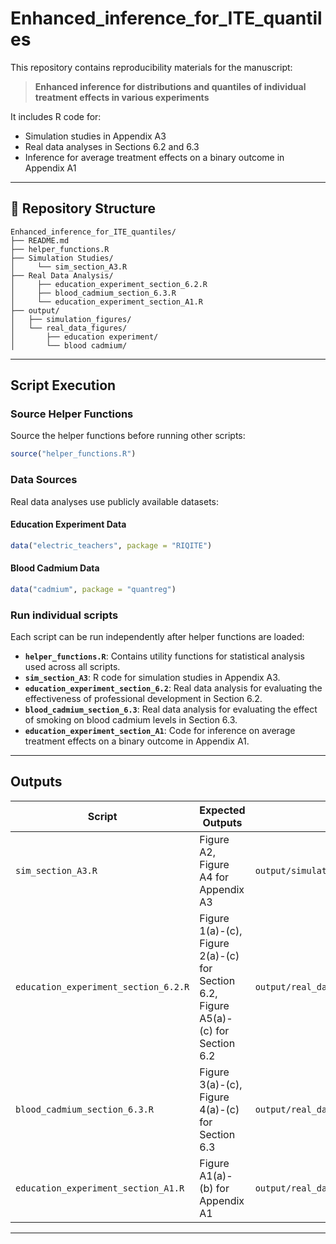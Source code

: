 # Enhanced_inference_for_ITE_quantiles

This repository contains reproducibility materials for the manuscript:

> **Enhanced inference for distributions and quantiles of individual treatment effects in various experiments**  

It includes R code for:
- Simulation studies in Appendix A3
- Real data analyses in Sections 6.2 and 6.3
- Inference for average treatment effects on a binary outcome in Appendix A1

---

## 📂 Repository Structure

```
Enhanced_inference_for_ITE_quantiles/
├── README.md
├── helper_functions.R
├── Simulation Studies/
│     └── sim_section_A3.R
├── Real Data Analysis/
│     ├── education_experiment_section_6.2.R
│     ├── blood_cadmium_section_6.3.R
│     └── education_experiment_section_A1.R
├── output/
│   ├── simulation_figures/
│   └── real_data_figures/
│       ├── education experiment/
│       └── blood cadmium/

```
---

## Script Execution

### Source Helper Functions

Source the helper functions before running other scripts:

```r
source("helper_functions.R")
```

### Data Sources

Real data analyses use publicly available datasets:

#### Education Experiment Data

```r
data("electric_teachers", package = "RIQITE")
```

#### Blood Cadmium Data

```r
data("cadmium", package = "quantreg")
```

### Run individual scripts

Each script can be run independently after helper functions are loaded:
- **`helper_functions.R`**: Contains utility functions for statistical analysis used across all scripts.
- **`sim_section_A3`**: R code for simulation studies in Appendix A3.
- **`education_experiment_section_6.2`**:
  Real data analysis for evaluating the effectiveness of professional development in Section 6.2.
- **`blood_cadmium_section_6.3`**:
  Real data analysis for evaluating the effect of smoking on blood cadmium levels in Section 6.3.
- **`education_experiment_section_A1`**:
  Code for inference on average treatment effects on a binary outcome in Appendix A1.
---

## Outputs


| Script                      | Expected Outputs                | Output Directory                         |
|-----------------------------|--------------------------------------|----------------------------------------|
| `sim_section_A3.R`     | Figure A2, Figure A4 for Appendix A3      |  `output/simulation_figures/`   |
| `education_experiment_section_6.2.R`     | Figure 1(a)-(c), Figure 2(a)-(c) for Section 6.2, Figure A5(a)-(c) for Section 6.2      |    `output/real_data_figures/education_experiment/` |
| `blood_cadmium_section_6.3.R`    | Figure 3(a)-(c), Figure 4(a)-(c) for Section 6.3      |  `output/real_data_figures/blood_cadmium/` |
| `education_experiment_section_A1.R`    | Figure A1(a)-(b) for Appendix A1      | `output/real_data_figures/education_experiment/`  |


---


